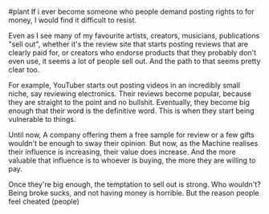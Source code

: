 #plant 
If i ever become someone who people demand posting rights to for money, I would find it difficult to resist. 

Even as I see many of my favourite artists, creators, musicians, publications "sell out", whether it's the review site that starts posting reviews that are clearly paid for, or creators who endorse products that they probably don't even use, it seems a lot of people sell out. And the path to that seems pretty clear too. 

For example, YouTuber starts out posting videos in an incredibly small niche, say reviewing electronics. Their reviews become popular, because they are straight to the point and no bullshit. Eventually, they become big enough that their word is the definitive word. This is when they start being vulnerable to things. 

Until now, A company offering them a free sample for review or a few gifts wouldn't be enough to sway their opinion. But now, as the Machine realises their influence is increasing, their value does increase. And the more valuable that influence is to whoever is buying, the more they are willing to pay. 

Once they're big enough, the temptation to sell out is strong. Who wouldn't? Being broke sucks, and not having money is horrible. But the reason people feel cheated (people)
